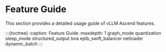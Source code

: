 # Feature Guide

This section provides a detailed usage guide of vLLM Ascend features.

:::{toctree}
:caption: Feature Guide
:maxdepth: 1
graph_mode
quantization
sleep_mode
structured_output
lora
eplb_swift_balancer
netloader
dynamic_batch
:::

